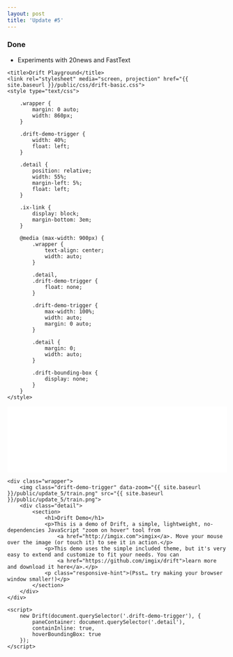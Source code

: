 ```yaml
---
layout: post
title: 'Update #5'
---
```

### Done
  * Experiments with 20news and FastText

<html>
<head>
	<meta charset="utf-8">
	<meta http-equiv="X-UA-Compatible" content="IE=edge,chrome=1">
	<meta name="designer" content="imgix">
	<meta name="developer" content="imgix">
	<meta name="viewport" content="width=device-width,initial-scale=1,maximum-scale=1,maximum-scale=1">
	<meta http-equiv="Accept-CH" content="DPR, Width, Viewport-Width">

	<title>Drift Playground</title>
	<link rel="stylesheet" media="screen, projection" href="{{ site.baseurl }}/public/css/drift-basic.css">
	<style type="text/css">

		.wrapper {
			margin: 0 auto;
			width: 860px;
		}

		.drift-demo-trigger {
			width: 40%;
			float: left;
		}

		.detail {
			position: relative;
			width: 55%;
			margin-left: 5%;
			float: left;
		}

		.ix-link {
			display: block;
			margin-bottom: 3em;
		}

		@media (max-width: 900px) {
			.wrapper {
				text-align: center;
				width: auto;
			}

			.detail,
			.drift-demo-trigger {
				float: none;
			}

			.drift-demo-trigger {
				max-width: 100%;
				width: auto;
				margin: 0 auto;
			}

			.detail {
				margin: 0;
				width: auto;
			}

			.drift-bounding-box {
				display: none;
			}
		}
	</style>
</head>

<body>
<iframe class="slideshow-iframe" src="{{ site.baseurl }}/slides/my-pics1.html"
style="width:100%" frameborder="0" scrolling="no" onload="resizeIframe(this)"></iframe>

	<div class="wrapper">
		<img class="drift-demo-trigger" data-zoom="{{ site.baseurl }}/public/update_5/train.png" src="{{ site.baseurl }}/public/update_5/train.png">
		<div class="detail">
			<section>
				<h1>Drift Demo</h1>
				<p>This is a demo of Drift, a simple, lightweight, no-dependencies JavaScript "zoom on hover" tool from
					<a href="http://imgix.com">imgix</a>. Move your mouse over the image (or touch it) to see it in action.</p>
				<p>This demo uses the simple included theme, but it's very easy to extend and customize to fit your needs. You can
					<a href="https://github.com/imgix/drift">learn more and download it here</a>.</p>
				<p class="responsive-hint">(Psst… try making your browser window smaller!)</p>
			</section>
		</div>
	</div>

  <script src="{{ site.baseurl }}/js/Drift.js"></script>
	<script>
		new Drift(document.querySelector('.drift-demo-trigger'), {
			paneContainer: document.querySelector('.detail'),
			containInline: true,
			hoverBoundingBox: true
		});
	</script>
</body>

</html>

<br>
<br>
<br>
<br>
